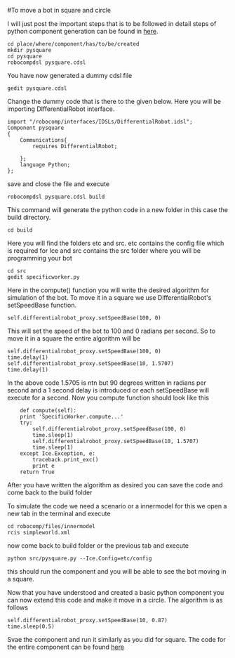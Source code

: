 #To move a bot in square and circle

I will just post the important steps that is to be followed in detail steps of python component generation can be found in [here]().

	cd place/where/component/has/to/be/created
	mkdir pysquare
	cd pysquare
	robocompdsl pysquare.cdsl

You have now generated a dummy cdsl file

	gedit pysquare.cdsl

Change the dummy code that is there to the given below. Here you will be importing DIfferentialRobot interface.

	import "/robocomp/interfaces/IDSLs/DifferentialRobot.idsl";
	Component pysquare
	{
		Communications{
			requires DifferentialRobot;

		};
		language Python;
	};

save and close the file and execute

	robocompdsl pysquare.cdsl build

This command will generate the python code in a new folder in this case the build directory.

	cd build

Here you will find the folders etc and src. etc contains the config file which is required for Ice and src contains the src folder where you will be programming your bot

	cd src
	gedit specificworker.py
	
Here in the compute() function you will write the desired algorithm for simulation of the bot. To move it in a square we use DifferentialRobot's setSpeedBase function.

	self.differentialrobot_proxy.setSpeedBase(100, 0)

This will set the speed of the bot to 100 and 0 radians per second. So to move it in a square the entire algorithm will be

	self.differentialrobot_proxy.setSpeedBase(100, 0)
	time.delay(1)
	self.differentialrobot_proxy.setSpeedBase(10, 1.5707)
	time.delay(1)

In the above code 1.5705 is ntn but 90 degrees written in radians per second and a 1 second delay is introduced or each setSpeedBase will execute for a second. Now you compute function should look like this

		def compute(self):
		print 'SpecificWorker.compute...'
		try:
			self.differentialrobot_proxy.setSpeedBase(100, 0)
			time.sleep(1)
			self.differentialrobot_proxy.setSpeedBase(10, 1.5707)
			time.sleep(1)
		except Ice.Exception, e:
			traceback.print_exc()
			print e
		return True

After you have written the algorithm as desired you can save the code and come back to the build folder

To simulate the code we need a scenario or a innermodel for this we open a new tab in the terminal and execute

	cd robocomp/files/innermodel
	rcis simpleworld.xml

now come back to build folder or the previous tab and execute
	
	python src/pysquare.py --Ice.Config=etc/config

this should run the component and you will be able to see the bot moving in a square.

Now that you have understood and created a basic python component you can now extend this code and make it move in a circle. The algorithm is as follows
	
	self.differentialrobot_proxy.setSpeedBase(10, 0.87)
	time.sleep(0.5)

Svae the component and run it similarly as you did for square. The code for the entire component can be found [here](https://github.com/rajathkumarmp/RoboComp-Python-Components)
